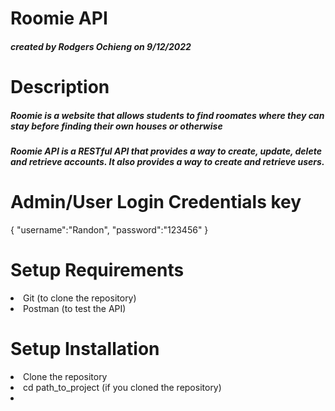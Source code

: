 <h1>Roomie API</h1>
<h5>created by Rodgers Ochieng on 9/12/2022<h5>

<h1>Description</h1>
<h5>Roomie is a website that allows students to find roomates where they can stay before finding their own houses or otherwise
</h5>
<h5>Roomie API is a RESTful API that provides a way to create, update, delete and retrieve accounts. It also provides a way to create and retrieve users.</h5>

<h1>Admin/User Login Credentials key</h1>
{
  "username":"Randon",
  "password":"123456"
}
<h1>Setup Requirements</h1>
<li> Git (to clone the repository)</li>
<li>Postman (to test the API)</li>

<h1>Setup Installation</h1>
<li>Clone the repository</li>
<li>cd path_to_project (if you cloned the repository)</li>
<li></li>
